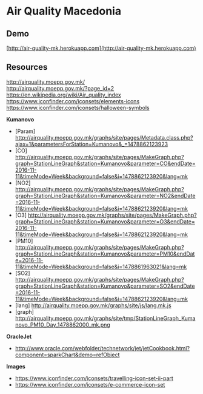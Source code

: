# Air Quality Macedonia

## Demo

[http://air-quality-mk.herokuapp.com](http://air-quality-mk.herokuapp.com)

## Resources

http://airquality.moepp.gov.mk/  
http://airquality.moepp.gov.mk/?page_id=2  
https://en.wikipedia.org/wiki/Air_quality_index  
https://www.iconfinder.com/iconsets/elements-icons  
https://www.iconfinder.com/iconsets/halloween-symbols  

__Kumanovo__  
* [Param] http://airquality.moepp.gov.mk/graphs/site/pages/Metadata.class.php?ajax=1&parametersForStation=Kumanovo&_=1478862123923  
* [CO] http://airquality.moepp.gov.mk/graphs/site/pages/MakeGraph.php?graph=StationLineGraph&station=Kumanovo&parameter=CO&endDate=2016-11-11&timeMode=Week&background=false&i=1478862123920&lang=mk  
* [NO2] http://airquality.moepp.gov.mk/graphs/site/pages/MakeGraph.php?graph=StationLineGraph&station=Kumanovo&parameter=NO2&endDate=2016-11-11&timeMode=Week&background=false&i=1478862123920&lang=mk  
* [O3] http://airquality.moepp.gov.mk/graphs/site/pages/MakeGraph.php?graph=StationLineGraph&station=Kumanovo&parameter=O3&endDate=2016-11-11&timeMode=Week&background=false&i=1478862123920&lang=mk  
* [PM10] http://airquality.moepp.gov.mk/graphs/site/pages/MakeGraph.php?graph=StationLineGraph&station=Kumanovo&parameter=PM10&endDate=2016-11-11&timeMode=Week&background=false&i=1478861963021&lang=mk  
* [SO2] http://airquality.moepp.gov.mk/graphs/site/pages/MakeGraph.php?graph=StationLineGraph&station=Kumanovo&parameter=SO2&endDate=2016-11-11&timeMode=Week&background=false&i=1478862123920&lang=mk  
* [lang] http://airquality.moepp.gov.mk/graphs/site/js/lang.mk.js  
* [graph] http://airquality.moepp.gov.mk/graphs/site/tmp/StationLineGraph_Kumanovo_PM10_Day_1478862000_mk.png  

__OracleJet__  
* http://www.oracle.com/webfolder/technetwork/jet/jetCookbook.html?component=sparkChart&demo=refObject

__Images__  
* https://www.iconfinder.com/iconsets/travelling-icon-set-ii-part  
* https://www.iconfinder.com/iconsets/e-commerce-icon-set  
